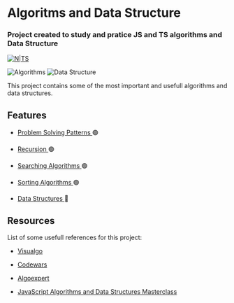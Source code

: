 
# Algoritms and Data Structure

### Project created to study and pratice JS and TS algorithms and Data Structure
 [![N|TS](https://camo.githubusercontent.com/143b42838efad2c30d8e0d05eb3dea6996e52a03b99576d8318edffd9bdd6155/68747470733a2f2f696d672e736869656c64732e696f2f62616467652f547970655363726970742d3238324333343f6c6f676f3d74797065736372697074266c6f676f436f6c6f723d333137384336)](https://www.typescriptlang.org/)

<div>
<img alt="Algorithms"  src="https://img.shields.io/badge/Algorithms%20--16c60c.svg" />
<img alt="Data Structure"  src="https://img.shields.io/badge/Data Structure%20--e81224.svg" />
</div>
  
This project contains some of the most important and usefull algorithms and data structures.

## Features

  
-  <a  href="https://github.com/lpazzim/algorithm/tree/main/src/ProblemSolvingPatterns"> Problem Solving Patterns </a> :green_circle:

- <a  href="https://github.com/lpazzim/algorithm/tree/main/src/Recursion"> Recursion </a> :green_circle:

- <a  href="https://github.com/lpazzim/algorithm/tree/main/src/SearchingAlgorithms"> Searching Algorithms </a> :green_circle:

- <a  href="https://github.com/lpazzim/algorithm/tree/main/src/SortingAlgorithms"> Sorting Algorithms </a> :green_circle:

- <a  href="https://github.com/lpazzim/algorithm/tree/main/src/DataStructures"> Data Structures </a> :red_circle:


## Resources

  

List of some usefull references for this project:

- <a  href="https://visualgo.net/en"> Visualgo </a>

- <a  href="https://www.codewars.com/"> Codewars </a>

- <a  href="https://algoexpert.io"> Algoexpert </a>

- <a  href="https://www.udemy.com/course/js-algorithms-and-data-structures-masterclass"> JavaScript Algorithms and Data Structures Masterclass </a>

  
